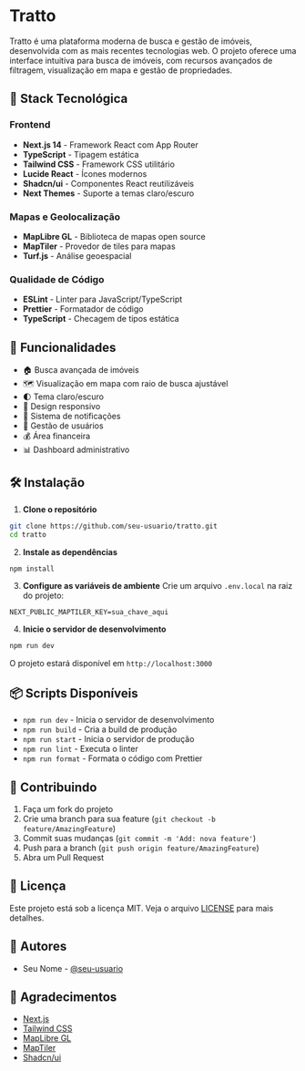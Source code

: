 # Tratto

Tratto é uma plataforma moderna de busca e gestão de imóveis, desenvolvida com as mais recentes tecnologias web. O projeto oferece uma interface intuitiva para busca de imóveis, com recursos avançados de filtragem, visualização em mapa e gestão de propriedades.

## 🚀 Stack Tecnológica

### Frontend
- **Next.js 14** - Framework React com App Router
- **TypeScript** - Tipagem estática
- **Tailwind CSS** - Framework CSS utilitário
- **Lucide React** - Ícones modernos
- **Shadcn/ui** - Componentes React reutilizáveis
- **Next Themes** - Suporte a temas claro/escuro

### Mapas e Geolocalização
- **MapLibre GL** - Biblioteca de mapas open source
- **MapTiler** - Provedor de tiles para mapas
- **Turf.js** - Análise geoespacial

### Qualidade de Código
- **ESLint** - Linter para JavaScript/TypeScript
- **Prettier** - Formatador de código
- **TypeScript** - Checagem de tipos estática

## 🌟 Funcionalidades

- 🏠 Busca avançada de imóveis
- 🗺️ Visualização em mapa com raio de busca ajustável
- 🌓 Tema claro/escuro
- 📱 Design responsivo
- 🔔 Sistema de notificações
- 👤 Gestão de usuários
- 💰 Área financeira
- 📊 Dashboard administrativo

## 🛠️ Instalação

1. **Clone o repositório**
```bash
git clone https://github.com/seu-usuario/tratto.git
cd tratto
```

2. **Instale as dependências**
```bash
npm install
```

3. **Configure as variáveis de ambiente**
Crie um arquivo `.env.local` na raiz do projeto:
```env
NEXT_PUBLIC_MAPTILER_KEY=sua_chave_aqui
```

4. **Inicie o servidor de desenvolvimento**
```bash
npm run dev
```

O projeto estará disponível em `http://localhost:3000`

## 📦 Scripts Disponíveis

- `npm run dev` - Inicia o servidor de desenvolvimento
- `npm run build` - Cria a build de produção
- `npm run start` - Inicia o servidor de produção
- `npm run lint` - Executa o linter
- `npm run format` - Formata o código com Prettier

## 🤝 Contribuindo

1. Faça um fork do projeto
2. Crie uma branch para sua feature (`git checkout -b feature/AmazingFeature`)
3. Commit suas mudanças (`git commit -m 'Add: nova feature'`)
4. Push para a branch (`git push origin feature/AmazingFeature`)
5. Abra um Pull Request

## 📝 Licença

Este projeto está sob a licença MIT. Veja o arquivo [LICENSE](LICENSE) para mais detalhes.

## 👥 Autores

- Seu Nome - [@seu-usuario](https://github.com/seu-usuario)

## 🙏 Agradecimentos

- [Next.js](https://nextjs.org)
- [Tailwind CSS](https://tailwindcss.com)
- [MapLibre GL](https://maplibre.org)
- [MapTiler](https://www.maptiler.com)
- [Shadcn/ui](https://ui.shadcn.com)
